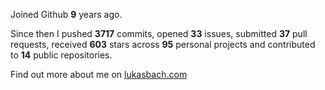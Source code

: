Joined Github **9** years ago.

Since then I pushed **3717** commits, opened **33** issues, submitted **37** pull requests, received **603** stars across **95** personal projects and contributed to **14** public repositories.

Find out more about me on [lukasbach.com](https://lukasbach.com)
